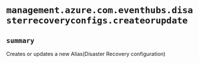 # `management.azure.com.eventhubs.disasterrecoveryconfigs.createorupdate`

## `summary`
Creates or updates a new Alias(Disaster Recovery configuration)


